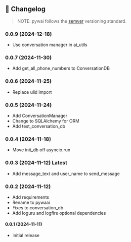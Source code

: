 📝 **Changelog**
---------------

> NOTE: pywai follows the [semver](https://semver.org/) versioning standard.

### 0.0.9 (2024-12-18)

- Use conversation manager in ai_utils

### 0.0.7 (2024-11-30)

- Add get_all_phone_numbers to ConversationDB

### 0.0.6 (2024-11-25)

- Replace ulid import

### 0.0.5 (2024-11-24)

- Add ConversationManager
- Change to SQLAlchemy for ORM
- Add test_conversation_db

### 0.0.4 (2024-11-18)

- Move init_db off asyncio.run

### 0.0.3 (2024-11-12) **Latest**

- Add message_text and user_name to send_message

### 0.0.2 (2024-11-12)

- Add requirements
- Rename to pywaai
- Fixes to conversation_db
- Add loguru and logfire optional dependencies


#### 0.0.1 (2024-11-11)

- Initial release